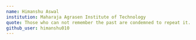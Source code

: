```yaml
---
name: Himanshu Aswal
institution: Maharaja Agrasen Institute of Technology
quote: Those who can not remember the past are condemned to repeat it.
github_user: himanshu010
---
```

